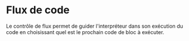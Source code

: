 
# Flux de code

Le contrôle de flux permet de guider l'interpréteur dans son exécution du code en choisissant quel est le prochain code de bloc à exécuter.
